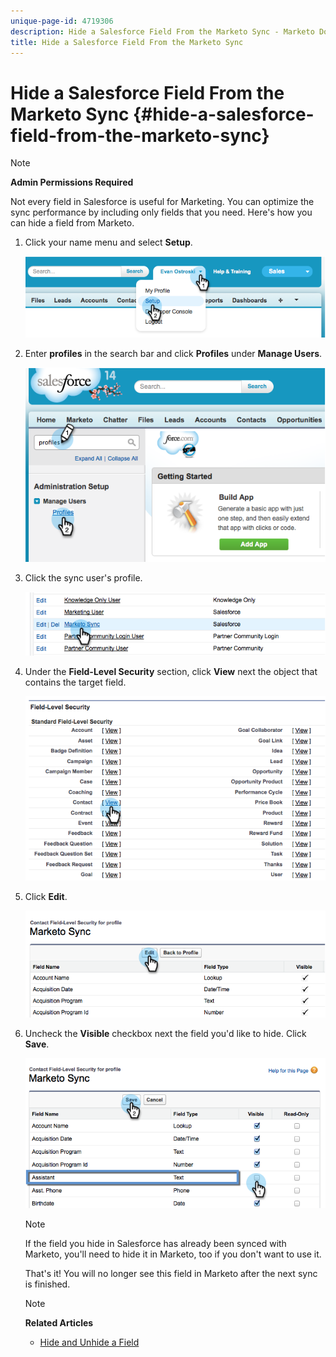 ```yaml
---
unique-page-id: 4719306
description: Hide a Salesforce Field From the Marketo Sync - Marketo Docs - Product Documentation
title: Hide a Salesforce Field From the Marketo Sync
---
```


# Hide a Salesforce Field From the Marketo Sync {#hide-a-salesforce-field-from-the-marketo-sync}

>[!NOTE]
>
>**Admin Permissions Required**

Not every field in Salesforce is useful for Marketing. You can optimize the sync performance by including only fields that you need. Here's how you can hide a field from Marketo.

1. Click your name menu and select **Setup**.

   ![](assets/image2015-6-30-15-3a11-3a23.png)

1. Enter **profiles** in the search bar and click **Profiles** under **Manage Users**.

   ![](assets/image2015-6-30-15-3a12-3a46.png)

1. Click the sync user's profile.

   ![](assets/image2015-6-30-15-3a17-3a38.png)

1. Under the **Field-Level Security** section, click **View** next the object that contains the target field.

   ![](assets/image2015-6-30-15-3a24-3a32.png)

1. Click **Edit**.

   ![](assets/image2015-6-30-15-3a25-3a42.png)

1. Uncheck the **Visible** checkbox next the field you'd like to hide. Click **Save**.

   ![](assets/image2015-6-30-15-3a27-3a16.png)

   >[!NOTE]
   >
   >If the field you hide in Salesforce has already been synced with Marketo, you'll need to hide it in Marketo, too if you don't want to use it.

   That's it! You will no longer see this field in Marketo after the next sync is finished.

   >[!NOTE]
   >
   >**Related Articles**
   >
   >    
   >    
   >    * [Hide and Unhide a Field](../../../../../product-docs/administration/field-management/hide-and-unhide-a-field.md)
   >    
   >

